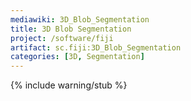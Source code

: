 ```yaml
---
mediawiki: 3D_Blob_Segmentation
title: 3D Blob Segmentation
project: /software/fiji
artifact: sc.fiji:3D_Blob_Segmentation
categories: [3D, Segmentation]
---
```


{% include warning/stub %}

